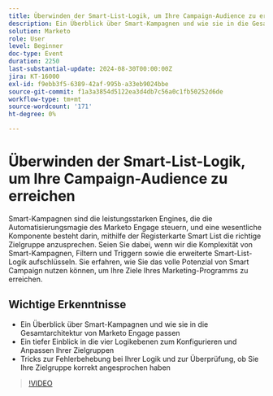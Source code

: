 ```yaml
---
title: Überwinden der Smart-List-Logik, um Ihre Campaign-Audience zu erreichen
description: Ein Überblick über Smart-Kampagnen und wie sie in die Gesamtarchitektur von Marketo Engage passen Ein detaillierter Einblick in die vier Logikebenen zum Konfigurieren und Anpassen Ihrer Zielgruppen Tricks zur Fehlerbehebung bei Ihrer Logik und zur Überprüfung, ob Sie Ihre beabsichtigte Zielgruppe korrekt angesprochen haben
solution: Marketo
role: User
level: Beginner
doc-type: Event
duration: 2250
last-substantial-update: 2024-08-30T00:00:00Z
jira: KT-16000
exl-id: f9ebb3f5-6389-42af-995b-a33eb9024bbe
source-git-commit: f1a3a3854d5122ea3d4db7c56a0c1fb50252d6de
workflow-type: tm+mt
source-wordcount: '171'
ht-degree: 0%

---
```


# Überwinden der Smart-List-Logik, um Ihre Campaign-Audience zu erreichen

Smart-Kampagnen sind die leistungsstarken Engines, die die Automatisierungsmagie des Marketo Engage steuern, und eine wesentliche Komponente besteht darin, mithilfe der Registerkarte Smart List die richtige Zielgruppe anzusprechen. Seien Sie dabei, wenn wir die Komplexität von Smart-Kampagnen, Filtern und Triggern sowie die erweiterte Smart-List-Logik aufschlüsseln. Sie erfahren, wie Sie das volle Potenzial von Smart Campaign nutzen können, um Ihre Ziele Ihres Marketing-Programms zu erreichen.

## Wichtige Erkenntnisse

* Ein Überblick über Smart-Kampagnen und wie sie in die Gesamtarchitektur von Marketo Engage passen
* Ein tiefer Einblick in die vier Logikebenen zum Konfigurieren und Anpassen Ihrer Zielgruppen
* Tricks zur Fehlerbehebung bei Ihrer Logik und zur Überprüfung, ob Sie Ihre Zielgruppe korrekt angesprochen haben

>[!VIDEO](https://video.tv.adobe.com/v/3432943/?learn=on)
